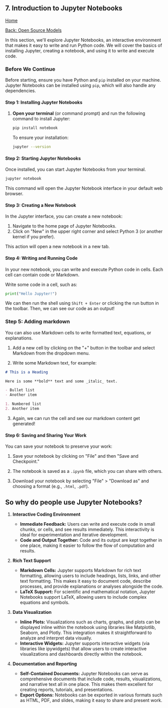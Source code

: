 ## 7. Introduction to Jupyter Notebooks

[Home](README.md)

[Back: Open Source Models](06_open_source_models.md)

In this section, we'll explore Jupyter Notebooks, an interactive environment that makes it easy to write and run Python code. We will cover the basics of installing Jupyter, creating a notebook, and using it to write and execute code.

### Before We Continue

Before starting, ensure you have Python and `pip` installed on your machine. Jupyter Notebooks can be installed using `pip`, which will also handle any dependencies.

#### Step 1: Installing Jupyter Notebooks

1. **Open your terminal** (or command prompt) and run the following command to install Jupyter:

   ```bash
   pip install notebook
   ```

   To ensure your installation:

   ```bash
   jupyter --version
   ```

#### Step 2: Starting Jupyter Notebooks

Once installed, you can start Jupyter Notebooks from your terminal.

```bash
jupyter notebook
```

This command will open the Jupyter Notebook interface in your default web browser.

#### Step 3: Creating a New Notebook

In the Jupyter interface, you can create a new notebook:

1. Navigate to the home page of Jupyter Notebooks.
2. Click on "New" in the upper right corner and select Python 3 (or another kernel if you prefer).

This action will open a new notebook in a new tab.

#### Step 4: Writing and Running Code

In your new notebook, you can write and execute Python code in cells. Each cell can contain code or Markdown.

Write some code in a cell, such as:

```python
print("Hello Jupyter!")
```

We can then run the shell using `Shift + Enter` or clicking the run button in the toolbar. Then, we can see our code as an output!

### Step 5: Adding markdown

You can also use Markdown cells to write formatted text, equations, or explanations.

1. Add a new cell by clicking on the "+" button in the toolbar and select Markdown from the dropdown menu.

2. Write some Markdown text, for example:

```markdown
# This is a Heading

Here is some **bold** text and some _italic_ text.

- Bullet list
- Another item

1. Numbered list
2. Another item
```

3. Again, we can run the cell and see our markdown content get generated!

#### Step 6: Saving and Sharing Your Work

You can save your notebook to preserve your work:

1. Save your notebook by clicking on "File" and then "Save and Checkpoint."

2. The notebook is saved as a `.ipynb` file, which you can share with others.

3. Download your notebook by selecting "File" > "Download as" and choosing a format (e.g., `.html`, `.pdf`).

## So why do people use Jupyter Notebooks?

1. **Interactive Coding Environment**

   - **Immediate Feedback:** Users can write and execute code in small chunks, or cells, and see results immediately. This interactivity is ideal for experimentation and iterative development.
   - **Code and Output Together:** Code and its output are kept together in one place, making it easier to follow the flow of computation and results.

2. **Rich Text Support**

   - **Markdown Cells:** Jupyter supports Markdown for rich text formatting, allowing users to include headings, lists, links, and other text formatting. This makes it easy to document code, describe processes, and provide explanations or analyses alongside the code.
   - **LaTeX Support:** For scientific and mathematical notation, Jupyter Notebooks support LaTeX, allowing users to include complex equations and symbols.

3. **Data Visualization**

   - **Inline Plots:** Visualizations such as charts, graphs, and plots can be displayed inline within the notebook using libraries like Matplotlib, Seaborn, and Plotly. This integration makes it straightforward to analyze and interpret data visually.
   - **Interactive Widgets:** Jupyter supports interactive widgets (via libraries like ipywidgets) that allow users to create interactive visualizations and dashboards directly within the notebook.

4. **Documentation and Reporting**

   - **Self-Contained Documents:** Jupyter Notebooks can serve as comprehensive documents that include code, results, visualizations, and narrative text all in one place. This makes them excellent for creating reports, tutorials, and presentations.
   - **Export Options:** Notebooks can be exported in various formats such as HTML, PDF, and slides, making it easy to share and present work.
